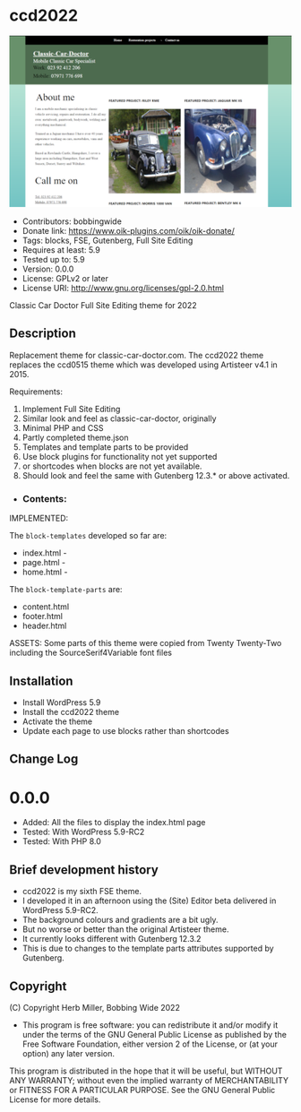 # ccd2022 
![screenshot](screenshot.png)
* Contributors: bobbingwide
* Donate link: https://www.oik-plugins.com/oik/oik-donate/
* Tags: blocks, FSE, Gutenberg, Full Site Editing
* Requires at least: 5.9
* Tested up to: 5.9
* Version: 0.0.0
* License: GPLv2 or later
* License URI: http://www.gnu.org/licenses/gpl-2.0.html

Classic Car Doctor Full Site Editing theme for 2022

## Description 
Replacement theme for classic-car-doctor.com.
The ccd2022 theme replaces the ccd0515 theme which was developed using Artisteer v4.1 in 2015.


Requirements:

1. Implement Full Site Editing
2. Similar look and feel as classic-car-doctor, originally
3. Minimal PHP and CSS
4. Partly completed theme.json
5. Templates and template parts to be provided
6. Use block plugins for functionality not yet supported
7. or shortcodes when blocks are not yet available.
8. Should look and feel the same with Gutenberg 12.3.* or above activated.


* ### Contents: 

IMPLEMENTED:

The `block-templates` developed so far are:

* index.html -
* page.html -
* home.html -


The `block-template-parts` are:

* content.html
* footer.html
* header.html


ASSETS:
Some parts of this theme were copied from Twenty Twenty-Two including the SourceSerif4Variable font files

## Installation 

* Install WordPress 5.9
* Install the ccd2022 theme
* Activate the theme
* Update each page to use blocks rather than shortcodes


## Change Log 

# 0.0.0 
* Added: All the files to display the index.html page
* Tested: With WordPress 5.9-RC2
* Tested: With PHP 8.0


## Brief development history 

- ccd2022 is my sixth FSE theme.
- I developed it in an afternoon using the (Site) Editor beta delivered in WordPress 5.9-RC2.
- The background colours and gradients are a bit ugly.
- But no worse or better than the original Artisteer theme.
- It currently looks different with Gutenberg 12.3.2
- This is due to changes to the template parts attributes supported by Gutenberg.

## Copyright 
(C) Copyright Herb Miller, Bobbing Wide 2022

* This program is free software: you can redistribute it and/or modify
it under the terms of the GNU General Public License as published by
the Free Software Foundation, either version 2 of the License, or
(at your option) any later version.

This program is distributed in the hope that it will be useful,
but WITHOUT ANY WARRANTY; without even the implied warranty of
MERCHANTABILITY or FITNESS FOR A PARTICULAR PURPOSE. See the
GNU General Public License for more details.
